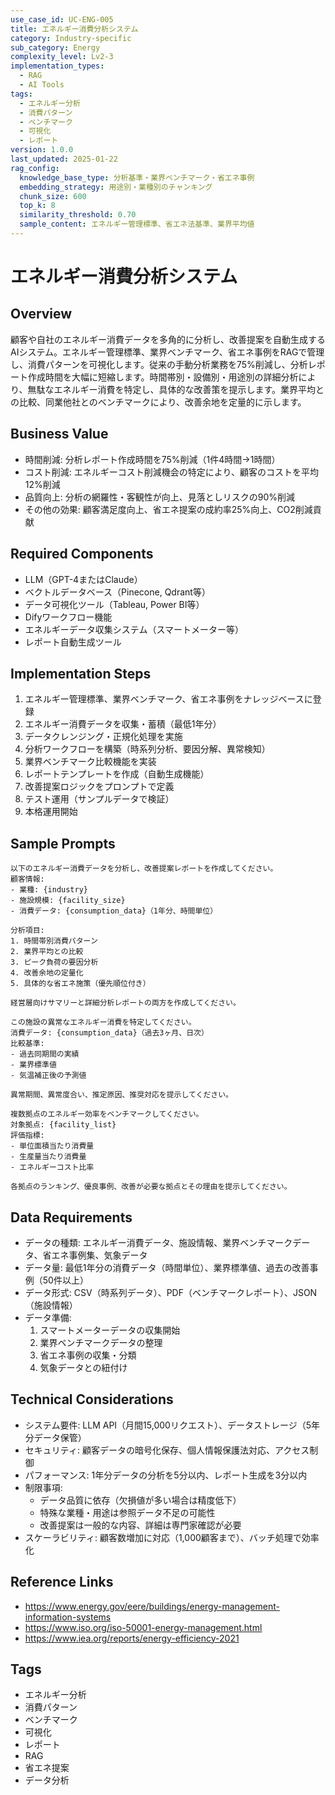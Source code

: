 ```yaml
---
use_case_id: UC-ENG-005
title: エネルギー消費分析システム
category: Industry-specific
sub_category: Energy
complexity_level: Lv2-3
implementation_types:
  - RAG
  - AI Tools
tags:
  - エネルギー分析
  - 消費パターン
  - ベンチマーク
  - 可視化
  - レポート
version: 1.0.0
last_updated: 2025-01-22
rag_config:
  knowledge_base_type: 分析基準・業界ベンチマーク・省エネ事例
  embedding_strategy: 用途別・業種別のチャンキング
  chunk_size: 600
  top_k: 8
  similarity_threshold: 0.70
  sample_content: エネルギー管理標準、省エネ法基準、業界平均値
---
```


# エネルギー消費分析システム

## Overview

顧客や自社のエネルギー消費データを多角的に分析し、改善提案を自動生成するAIシステム。エネルギー管理標準、業界ベンチマーク、省エネ事例をRAGで管理し、消費パターンを可視化します。従来の手動分析業務を75%削減し、分析レポート作成時間を大幅に短縮します。時間帯別・設備別・用途別の詳細分析により、無駄なエネルギー消費を特定し、具体的な改善策を提示します。業界平均との比較、同業他社とのベンチマークにより、改善余地を定量的に示します。

## Business Value

- 時間削減: 分析レポート作成時間を75%削減（1件4時間→1時間）
- コスト削減: エネルギーコスト削減機会の特定により、顧客のコストを平均12%削減
- 品質向上: 分析の網羅性・客観性が向上、見落としリスクの90%削減
- その他の効果: 顧客満足度向上、省エネ提案の成約率25%向上、CO2削減貢献

## Required Components

- LLM（GPT-4またはClaude）
- ベクトルデータベース（Pinecone, Qdrant等）
- データ可視化ツール（Tableau, Power BI等）
- Difyワークフロー機能
- エネルギーデータ収集システム（スマートメーター等）
- レポート自動生成ツール

## Implementation Steps

1. エネルギー管理標準、業界ベンチマーク、省エネ事例をナレッジベースに登録
2. エネルギー消費データを収集・蓄積（最低1年分）
3. データクレンジング・正規化処理を実施
4. 分析ワークフローを構築（時系列分析、要因分解、異常検知）
5. 業界ベンチマーク比較機能を実装
6. レポートテンプレートを作成（自動生成機能）
7. 改善提案ロジックをプロンプトで定義
8. テスト運用（サンプルデータで検証）
9. 本格運用開始

## Sample Prompts

```
以下のエネルギー消費データを分析し、改善提案レポートを作成してください。
顧客情報:
- 業種: {industry}
- 施設規模: {facility_size}
- 消費データ: {consumption_data}（1年分、時間単位）

分析項目:
1. 時間帯別消費パターン
2. 業界平均との比較
3. ピーク負荷の要因分析
4. 改善余地の定量化
5. 具体的な省エネ施策（優先順位付き）

経営層向けサマリーと詳細分析レポートの両方を作成してください。
```

```
この施設の異常なエネルギー消費を特定してください。
消費データ: {consumption_data}（過去3ヶ月、日次）
比較基準:
- 過去同期間の実績
- 業界標準値
- 気温補正後の予測値

異常期間、異常度合い、推定原因、推奨対応を提示してください。
```

```
複数拠点のエネルギー効率をベンチマークしてください。
対象拠点: {facility_list}
評価指標:
- 単位面積当たり消費量
- 生産量当たり消費量
- エネルギーコスト比率

各拠点のランキング、優良事例、改善が必要な拠点とその理由を提示してください。
```

## Data Requirements

- データの種類: エネルギー消費データ、施設情報、業界ベンチマークデータ、省エネ事例集、気象データ
- データ量: 最低1年分の消費データ（時間単位）、業界標準値、過去の改善事例（50件以上）
- データ形式: CSV（時系列データ）、PDF（ベンチマークレポート）、JSON（施設情報）
- データ準備:
  1. スマートメーターデータの収集開始
  2. 業界ベンチマークデータの整理
  3. 省エネ事例の収集・分類
  4. 気象データとの紐付け

## Technical Considerations

- システム要件: LLM API（月間15,000リクエスト）、データストレージ（5年分データ保管）
- セキュリティ: 顧客データの暗号化保存、個人情報保護法対応、アクセス制御
- パフォーマンス: 1年分データの分析を5分以内、レポート生成を3分以内
- 制限事項:
  - データ品質に依存（欠損値が多い場合は精度低下）
  - 特殊な業種・用途は参照データ不足の可能性
  - 改善提案は一般的な内容、詳細は専門家確認が必要
- スケーラビリティ: 顧客数増加に対応（1,000顧客まで）、バッチ処理で効率化

## Reference Links

- https://www.energy.gov/eere/buildings/energy-management-information-systems
- https://www.iso.org/iso-50001-energy-management.html
- https://www.iea.org/reports/energy-efficiency-2021

## Tags

- エネルギー分析
- 消費パターン
- ベンチマーク
- 可視化
- レポート
- RAG
- 省エネ提案
- データ分析
